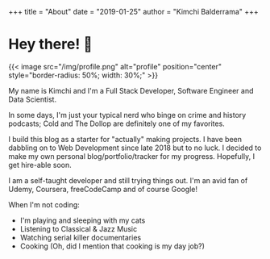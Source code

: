 +++
title = "About"
date = "2019-01-25"
author = "Kimchi Balderrama"
+++

# Hey there! 👋

{{< image src="/img/profile.png" alt="profile" position="center" style="border-radius: 50%; width: 30%;" >}}




My name is Kimchi and I'm a Full Stack Developer, Software Engineer and Data Scientist.

In some days, I'm just your typical nerd who binge on crime and history podcasts; Cold and The Dollop are definitely one of my favorites. 

I build this blog as a starter for "actually" making projects. I have been dabbling on to Web Development since late 2018 but to no luck. I decided to make my own personal blog/portfolio/tracker for my progress. Hopefully, I get hire-able soon.

I am a self-taught developer and still trying things out. I'm an avid fan of Udemy, Coursera, freeCodeCamp and of course Google! 

When I'm not coding: 

- I'm playing and sleeping with my cats
- Listening to Classical & Jazz Music
- Watching serial killer documentaries
- Cooking (Oh, did I mention that cooking is my day job?)